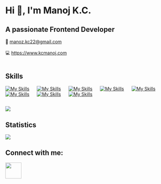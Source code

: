 # Hi 👋, I'm Manoj K.C.

## A passionate Frontend Developer

📩 manoz.kc22@gmail.com
<br/>
<br/>
💻 https://www.kcmanoj.com
<br/>
<br/>

## Skills


[![My Skills](https://skillicons.dev/icons?i=js)](https://developer.mozilla.org/en-US/docs/Web/JavaScript)&nbsp;&nbsp;&nbsp;&nbsp;&nbsp;
[![My Skills](https://skillicons.dev/icons?i=ts)](https://www.typescriptlang.org)&nbsp;&nbsp;&nbsp;&nbsp;&nbsp;
[![My Skills](https://skillicons.dev/icons?i=react)](https://reactjs.org)&nbsp;&nbsp;&nbsp;&nbsp;&nbsp;
[![My Skills](https://skillicons.dev/icons?i=html)](https://www.w3.org/html)&nbsp;&nbsp;&nbsp;&nbsp;&nbsp;
[![My Skills](https://skillicons.dev/icons?i=css)](https://www.w3schools.com/css)&nbsp;&nbsp;&nbsp;&nbsp;&nbsp;
[![My Skills](https://skillicons.dev/icons?i=tailwind)](https://tailwindcss.com)&nbsp;&nbsp;&nbsp;&nbsp;&nbsp;
[![My Skills](https://skillicons.dev/icons?i=jest)](https://jestjs.io)&nbsp;&nbsp;&nbsp;&nbsp;&nbsp;
[![My Skills](https://skillicons.dev/icons?i=git)](https://git-scm.com)


## 

<a href="https://github.com/kcmanoz/kcmanoz">
  <img align="center" src="https://github-readme-stats.vercel.app/api/top-langs/?username=kcmanoz&hide=java&langs_count=6&title_color=ffffff&text_color=c9cacc&icon_color=2bbc8a&bg_color=1d1f21" />
</a>

## Statistics

<img src="https://github-readme-streak-stats.herokuapp.com/?user=kcmanoz"/>

## Connect with me:

<a href="https://linkedin.com/in/kc-manoj" target="blank"><img height="50" src="https://www.vectorlogo.zone/logos/linkedin/linkedin-ar21.svg" /></a>


